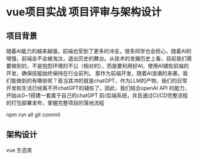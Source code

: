 # vue项目实战 项目评审与架构设计

## 项目背景
随着AI能力的越来越强，前端也受到了更多的冲击，很多同学也会担心，随着AI的增强，前端会不会被淘汰，退出历史的舞台。从技术的发展历史上看，目前我们需要做到的，不是抱怨环境的不公（相对的），而是要利用好AI，使用AI辅佐前端的开发，确保技能始终保持在行业前列。
那作为前端开发，随着AI浪潮的来袭，我们能做到的有哪些呢？首当其冲的就是chatGPT，作为LLM的产物，我们的日常开发和生活已经离不开chatGPT的辅佐了。因此，我们结合openAI API 的能力，开始从0~1搭建一套属于自己的chatGPT 前/后端系统，并且通过CI/CD完整流程的打包部署发布，掌握完整项目的落地流程

npm run all
git commit

<!-- 前端编码规范工程化-->

## 架构设计
vue 生态库

